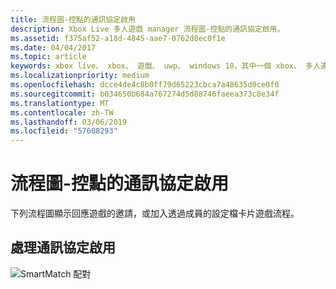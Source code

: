 ```yaml
---
title: 流程圖-控點的通訊協定啟用
description: Xbox Live 多人遊戲 manager 流程圖-控點的通訊協定啟用。
ms.assetid: f375af52-a18d-4845-aae7-0762d8ec0f1e
ms.date: 04/04/2017
ms.topic: article
keywords: xbox live、 xbox、 遊戲、 uwp、 windows 10，其中一個 xbox、 多人連線管理員、 流程圖
ms.localizationpriority: medium
ms.openlocfilehash: dcce4de4c8b0ff79d65223cbca7a48635d0ce0f0
ms.sourcegitcommit: b034650b684a767274d5d88746faeea373c8e34f
ms.translationtype: MT
ms.contentlocale: zh-TW
ms.lasthandoff: 03/06/2019
ms.locfileid: "57608293"
---
```

# <a name="flowchart---handle-protocol-activation"></a>流程圖-控點的通訊協定啟用

下列流程圖顯示回應遊戲的邀請，或加入透過成員的設定檔卡片遊戲流程。

## <a name="handle-protocol-activation"></a>處理通訊協定啟用

![SmartMatch 配對](../../../images/multiplayer/mpm-on-activation.png)

